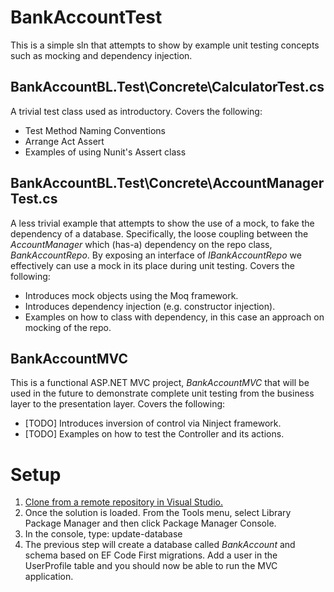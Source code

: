 # BankAccountTest
This is a simple sln that attempts to show by example unit testing concepts such as mocking and dependency injection.  

BankAccountBL.Test\Concrete\CalculatorTest.cs
---------------------------------------------
A trivial test class used as introductory. Covers the following:
* Test Method Naming Conventions
* Arrange Act Assert
* Examples of using Nunit's Assert class

BankAccountBL.Test\Concrete\AccountManagerTest.cs
---------------------------------------------
A less trivial example that attempts to show the use of a mock, to fake the dependency of a database. Specifically, the loose coupling between the *AccountManager* which (has-a) dependency on the repo class, *BankAccountRepo*. By exposing an interface of *IBankAccountRepo* we effectively can use a mock in its place during unit testing. Covers the following:

* Introduces mock objects using the Moq framework.
* Introduces dependency injection (e.g. constructor injection).
* Examples on how to class with dependency, in this case an approach on mocking of the repo.

BankAccountMVC
---------------------------------------------
This is a functional ASP.NET MVC project, *BankAccountMVC* that will be used in the future to demonstrate complete unit testing from the business layer to the presentation layer. Covers the following:

* [TODO] Introduces inversion of control via Ninject framework.
* [TODO] Examples on how to test the Controller and its actions.

# Setup
1. [Clone from a remote repository in Visual Studio.](https://msdn.microsoft.com/en-us/library/hh850445.aspx#remote)
2. Once the solution is loaded. From the Tools menu, select Library Package Manager and then click Package Manager Console.
3. In the console, type: update-database
4. The previous step will create a database called *BankAccount* and schema based on EF Code First migrations. Add a user in the UserProfile table and you should now be able to run the MVC application.
